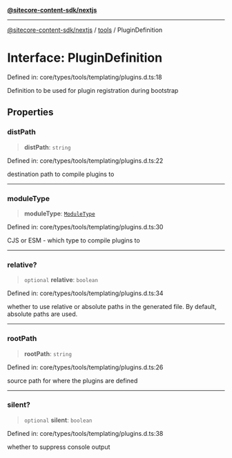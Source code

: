 [**@sitecore-content-sdk/nextjs**](../../README.md)

***

[@sitecore-content-sdk/nextjs](../../README.md) / [tools](../README.md) / PluginDefinition

# Interface: PluginDefinition

Defined in: core/types/tools/templating/plugins.d.ts:18

Definition to be used for plugin registration during bootstrap

## Properties

### distPath

> **distPath**: `string`

Defined in: core/types/tools/templating/plugins.d.ts:22

destination path to compile plugins to

***

### moduleType

> **moduleType**: [`ModuleType`](../enumerations/ModuleType.md)

Defined in: core/types/tools/templating/plugins.d.ts:30

CJS or ESM - which type to compile plugins to

***

### relative?

> `optional` **relative**: `boolean`

Defined in: core/types/tools/templating/plugins.d.ts:34

whether to use relative or absolute paths in the generated file. By default, absolute paths are used.

***

### rootPath

> **rootPath**: `string`

Defined in: core/types/tools/templating/plugins.d.ts:26

source path for where the plugins are defined

***

### silent?

> `optional` **silent**: `boolean`

Defined in: core/types/tools/templating/plugins.d.ts:38

whether to suppress console output
